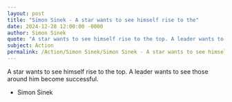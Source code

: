 ```yaml
---
layout: post
title: "Simon Sinek - A star wants to see himself rise to the"
date: 2024-12-28 12:00:00 -0000
author: Simon Sinek
quote: "A star wants to see himself rise to the top. A leader wants to see those around him become successful."
subject: Action
permalink: /Action/Simon Sinek/Simon Sinek - A star wants to see himself rise to the
---
```


A star wants to see himself rise to the top. A leader wants to see those around him become successful.

- Simon Sinek
